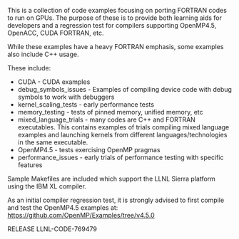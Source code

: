 This is a collection of code examples focusing on porting FORTRAN codes to run on GPUs.  The purpose of these is to provide both learning aids for developers and a regression test for compilers supporting OpenMP4.5, OpenACC, CUDA FORTRAN, etc.

While these examples have a heavy FORTRAN emphasis, some examples also include C++ usage.

These include:
* CUDA - CUDA examples
* debug_symbols_issues - Examples of compiling device code with debug symbols to work with debuggers
* kernel_scaling_tests - early performance tests
* memory_testing - tests of pinned memory, unified memory, etc
* mixed_language_trials - many codes are C++ and FORTRAN executables.  This contains examples of trials compiling mixed language examples and launching kernels from different languages/technologies in the same executable.
* OpenMP4.5 - tests exercising OpenMP pragmas
* performance_issues - early trials of performance testing with specific features

Sample Makefiles are included which support the LLNL Sierra platform using the IBM XL compiler.

As an initial compiler regression test, it is strongly advised to first compile and test the OpenMP4.5 examples at:
https://github.com/OpenMP/Examples/tree/v4.5.0

RELEASE
LLNL-CODE-769479
